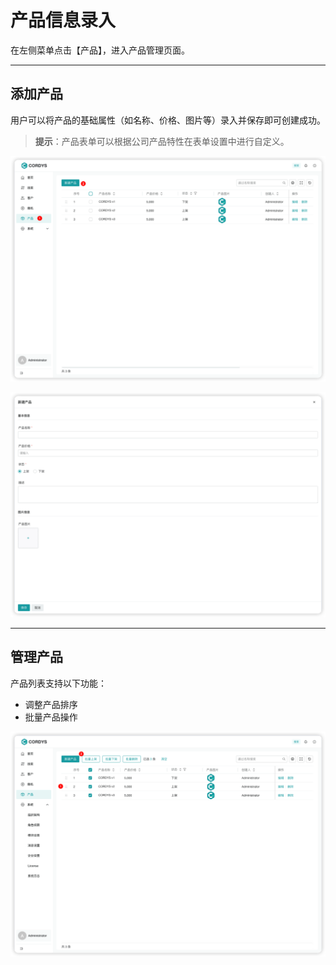 # 产品信息录入

在左侧菜单点击【产品】，进入产品管理页面。

---

## 添加产品

用户可以将产品的基础属性（如名称、价格、图片等）录入并保存即可创建成功。

> **提示**：产品表单可以根据公司产品特性在表单设置中进行自定义。

![添加产品](../img/user_manual/add-product.png)

![产品表单设置](../img/user_manual/product-form-settings.png)

---

## 管理产品

产品列表支持以下功能：
- 调整产品排序
- 批量产品操作

![产品管理](../img/user_manual/manage-products.png)